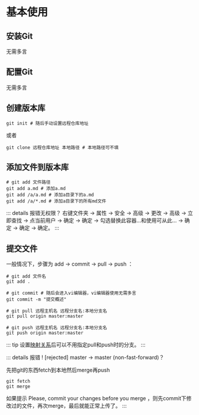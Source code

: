 # 基本使用

## 安装Git

无需多言

## 配置Git

无需多言

## 创建版本库

```shell
git init # 随后手动设置远程仓库地址
```

或者

```shell
git clone 远程仓库地址 本地路径 # 本地路径可不填
```

## 添加文件到版本库

```shell
# git add 文件路径
git add a.md # 添加a.md
git add /a/a.md # 添加a目录下的a.md
git add /a/*.md # 添加a目录下的所有md文件
```

::: details 报错无权限？
右键文件夹 → 属性 → 安全 → 高级 → 更改 → 高级 → 立即查找 → 点当前用户 → 确定 → 确定 →
勾选替换此容器...和使用可从此... → 确定 → 确定 → 确定。
:::

## 提交文件

一般情况下，步骤为 add → commit → pull → push ：

```shell
# git add 文件名
git add .
```

```shell
# git commit # 随后会进入vi编辑器，vi编辑器使用无需多言
git commit -m "提交概述"
```

```shell
# git pull 远程主机名 远程分支名:本地分支名
git pull origin master:master
```

```shell
# git push 远程主机名 远程分支名:本地分支名
git push origin master:master
```

::: tip
设置[映射关系](git-branch.html#创建本地分支)后可以不用指定pull和push时的分支。
:::

::: details 报错 ! [rejected] master -> master (non-fast-forward)？

先把git的东西fetch到本地然后merge再push

```shell
git fetch
git merge
```

如果提示 Please, commit your changes before you merge ，则先commit下修改过的文件，再次merge，最后就能正常上传了。
:::
